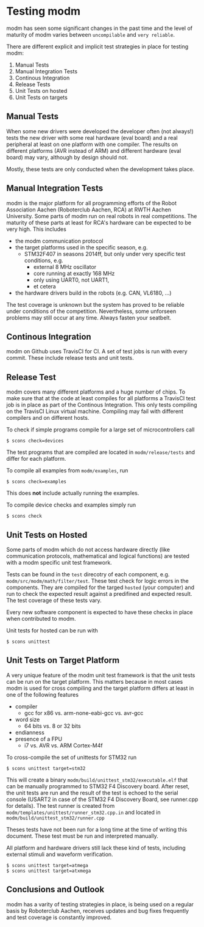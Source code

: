 # Testing modm

modm has seen some significant changes in the past time and the level of
maturity of modm varies between `uncompilable` and `very reliable`.

There are different explicit and implicit test strategies in place for
testing modm:

1.	Manual Tests
1.	Manual Integration Tests
1.	Continous Integration
1.	Release Tests
1.	Unit Tests on hosted
1.	Unit Tests on targets

## Manual Tests

When some new drivers were developed the developer often (not always!) tests the new driver with some real hardware (eval board) and a real peripheral at least on one platform with one compiler. The results on different platforms (AVR instead of ARM) and different hardware (eval board) may vary, although by design should not. 

Mostly, these tests are only conducted when the development takes place.

## Manual Integration Tests

modm is the major platform for all programming efforts of the Robot Association Aachen (Roboterclub Aachen, RCA) at RWTH Aachen University. Some parts of modm run on real robots in real competitions. The maturity of these parts at least for RCA's hardware can be expected to be very high. This includes

* the modm communication protocol
* the target platforms used in the specific season, e.g.
  * STM32F407 in seasons 2014ff, but only under very specific test conditions, e.g. 
    * external 8 MHz oscillator
    * core running at exactly 168 MHz
    * only using UART0, not UART1,
    * et cetera
* the hardware drivers build in the robots (e.g. CAN, VL6180, ...)

The test coverage is unknown but the system has proved to be reliable under conditions of the competition. Nevertheless, some unforseen problems may still occur at any time. Always fasten your seatbelt. 

## Continous Integration

modm on Github uses TravisCI for CI. A set of test jobs is run with every commit. These include release tests and unit tests.

## Release Test

modm covers many different platforms and a huge number of chips. To make sure that at the code at least compiles for all platforms a TravisCI test job is in place as part of the Continous Integration. This only tests compiling on the TravisCI Linux virtual machine. Compiling may fail with different compilers and on different hosts.

To check if simple programs compile for a large set of microcontrollers call

	$ scons check=devices
	
The test programs that are compiled are located in `modm/release/tests` and differ for each platform.

To compile all examples from `modm/examples`, run

	$ scons check=examples
	
This does **not** include actually running the examples.

To compile device checks and examples simply run

	$ scons check

## Unit Tests on Hosted

Some parts of modm which do not access hardware directly (like communication protocols, mathematical and logical functions) are tested with a modm specific unit test framework. 

Tests can be found in the `test` direcotry of each component, e.g. `modm/src/modm/math/filter/test`. These test check for logic errors in the components. They are compiled for the targed `hosted` (your computer) and run to check the expected result against a predifined and expected result. The test coverage of these tests vary.

Every new software component is expected to have these checks in place when contributed to modm.

Unit tests for hosted can be run with

	$ scons unittest

## Unit Tests on Target Platform

A very unique feature of the modm unit test framework is that the unit tests can be run on the target platform. This matters because in most cases modm is used for cross compiling and the target platform differs at least in one of the following features

 * compiler
   * gcc for x86 vs. arm-none-eabi-gcc vs. avr-gcc
 * word size
   * 64 bits vs. 8 or 32 bits
 * endianness
 * presence of a FPU
   * i7 vs. AVR vs. ARM Cortex-M4f

To cross-compile the set of unittests for STM32 run

	$ scons unittest target=stm32

This will create a binary `modm/build/unittest_stm32/executable.elf` that can be manually programmed to STM32 F4 Discovery board. After reset, the unit tests are run and the result of the test is echoed to the serial console (USART2 in case of the STM32 F4 Discovery Board, see runner.cpp for details). The test runner is created from `modm/templates/unittest/runner_stm32.cpp.in` and located in `modm/build/unittest_stm32/runner.cpp`

Theses tests have not been run for a long time at the time of writing this document. These test must be run and interpreted manually.

All platform and hardware drivers still lack these kind of tests, including external stimuli and waveform verification.

	$ scons unittest target=atmega
	$ scons unittest target=atxmega
	
## Conclusions and Outlook

modm has a varity of testing strategies in place, is being used on a regular basis by Roboterclub Aachen, receives updates and bug fixes frequently and test coverage is constantly improved.
